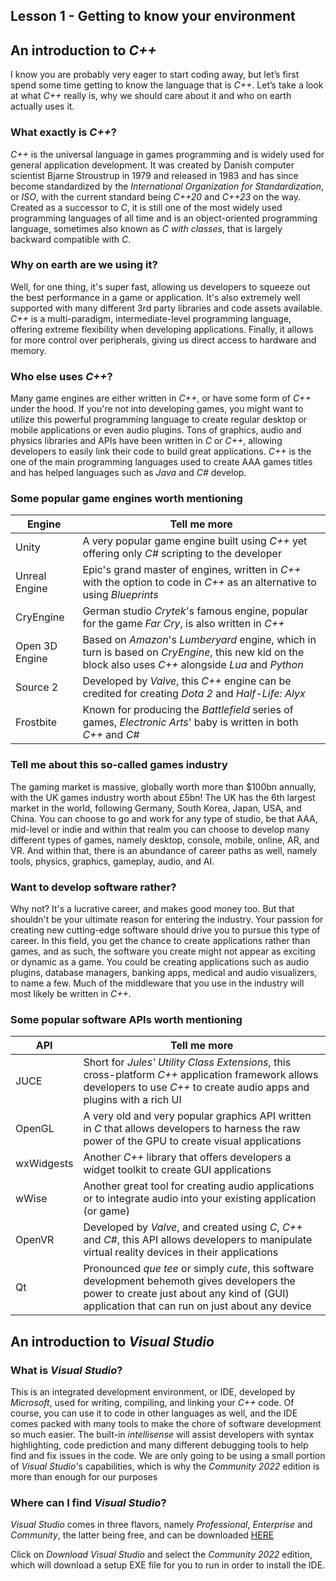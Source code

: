 ## Lesson 1 - Getting to know your environment

## An introduction to <i>C++</i>

I know you are probably very eager to start coding away, but let’s first spend some time getting to know the language that is <i>C++</i>. Let’s take a look at what <i>C++</i> really is, why we should care about it and who on earth actually uses it. 

### What exactly is <i>C++</i>?

<i>C++</i> is the universal language in games programming and is widely used for general application development. It was created by Danish computer scientist Bjarne Stroustrup in 1979 and released in 1983 and has since become standardized by the <i>International Organization for Standardization</i>, or <i>ISO</i>, with the current standard being <i>C++20</i> and <i>C++23</i> on the way.
Created as a successor to <i>C</i>, it is still one of the most widely used programming languages of all time and is an object-oriented programming language, sometimes also known as <i>C with classes</i>, that is largely backward compatible with <i>C</i>.

### Why on earth are we using it?

Well, for one thing, it's super fast, allowing us developers to squeeze out the best performance in a game or application. It's also extremely well supported with many different 3rd party libraries and code assets available. <i>C++</i> is a multi-paradigm, intermediate-level programming language, offering extreme flexibility when developing applications. Finally, it allows for more control over peripherals, giving us direct access to hardware and memory.

### Who else uses <i>C++</i>?

Many game engines are either written in <i>C++</i>, or have some form of <i>C++</i> under the hood. If you're not into developing games, you might want to utilize this powerful programming language to create regular desktop or mobile applications or even audio plugins. Tons of graphics, audio and physics libraries and APIs have been written in <i>C</i> or <i>C++</i>, allowing developers to easily link their code to build great applications.
<i>C++</i> is the one of the main programming languages used to create AAA games titles and has helped languages such as <i>Java</i> and <i>C#</i> develop.

### Some popular game engines worth mentioning

| Engine  | Tell me more |
| ------------- | ------------- |
| Unity  | A very popular game engine built using _C++_ yet offering only _C#_ scripting to the developer |
| Unreal Engine  | Epic's grand master of engines, written in _C++_ with the option to code in _C++_ as an alternative to using _Blueprints_ |
| CryEngine  | German studio _Crytek_'s famous engine, popular for the game _Far Cry_, is also written in _C++_ |
| Open 3D Engine | Based on _Amazon_'s _Lumberyard_ engine, which in turn is based on _CryEngine_, this new kid on the block also uses _C++_ alongside _Lua_ and _Python_ |
| Source 2 | Developed by _Valve_, this _C++_ engine can be credited for creating _Dota 2_ and _Half-Life: Alyx_ |
| Frostbite | Known for producing the _Battlefield_ series of games, _Electronic Arts_' baby is written in both _C++_ and _C#_ |

### Tell me about this so-called games industry

The gaming market is massive, globally worth more than $100bn annually, with the UK games industry worth about £5bn! The UK has the 6th largest market in the world, following Germany, South Korea, Japan, USA, and China. You can choose to go and work for any type of studio, be that AAA, mid-level or indie and within that realm you can choose to develop many different types of games, namely desktop, console, mobile, online, AR, and VR. And within that, there is an abundance of career paths as well, namely tools, physics, graphics, gameplay, audio, and AI.

### Want to develop software rather?

Why not? It's a lucrative career, and makes good money too. But that shouldn't be your ultimate reason for entering the industry. Your passion for creating new cutting-edge software should drive you to pursue this type of career. In this field, you get the chance to create applications rather than games, and as such, the software you create might not appear as exciting or dynamic as a game. You could be creating applications such as audio plugins, database managers, banking apps, medical and audio visualizers, to name a few. Much of the middleware that you use in the industry will most likely be written in _C++_.

### Some popular software APIs worth mentioning

| API  | Tell me more |
| ------------- | ------------- |
| JUCE | Short for _Jules' Utility Class Extensions_, this cross-platform _C++_ application framework allows developers to use _C++_ to create audio apps and plugins with a rich UI |
| OpenGL | A very old and very popular graphics API written in _C_ that allows developers to harness the raw power of the GPU to create visual applications |
| wxWidgests | Another _C++_ library that offers developers a widget toolkit to create GUI applications |
| wWise | Another great tool for creating audio applications or to integrate audio into your existing application (or game) |
| OpenVR | Developed by _Valve_, and created using _C_, _C++_ and _C#_, this API allows developers to manipulate virtual reality devices in their applications |
| Qt | Pronounced _que tee_ or simply _cute_, this software development behemoth gives developers the power to create just about any kind of (GUI) application that can run on just about any device |

## An introduction to _Visual Studio_

### What is _Visual Studio_?

This is an integrated development environment, or IDE, developed by _Microsoft_, used for writing, compiling, and linking your _C++_ code. Of course, you can use it to code in other languages as well, and the IDE comes packed with many tools to make the chore of software development so much easier. The built-in _intellisense_ will assist developers with syntax highlighting, code prediction and many different debugging tools to help find and fix issues in the code. We are only going to be using a small portion of _Visual Studio_'s capabilities, which is why the _Community 2022_ edition is more than enough for our purposes

### Where can I find _Visual Studio_?

_Visual Studio_ comes in three flavors, namely _Professional_, _Enterprise_ and _Community_, the latter being free, and can be downloaded [HERE](
https://www.visualstudio.com)

Click on _Download Visual Studio_ and select the _Community 2022_ edition, which will download a setup EXE file for you to run in order to install the IDE.
